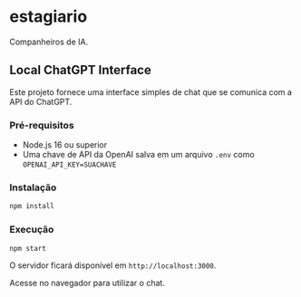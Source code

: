 # estagiario

Companheiros de IA.

## Local ChatGPT Interface

Este projeto fornece uma interface simples de chat que se comunica com a API do ChatGPT.

### Pré-requisitos
- Node.js 16 ou superior
- Uma chave de API da OpenAI salva em um arquivo `.env` como `OPENAI_API_KEY=SUACHAVE`

### Instalação
```bash
npm install
```

### Execução
```bash
npm start
```
O servidor ficará disponível em `http://localhost:3000`.

Acesse no navegador para utilizar o chat.

